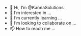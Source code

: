 - 👋 Hi, I’m @KannaSolutions
- 👀 I’m interested in ...
- 🌱 I’m currently learning ...
- 💞️ I’m looking to collaborate on ...
- 📫 How to reach me ...

<!---
KannaSolutions/KannaSolutions is a ✨ special ✨ repository because its `README.md` (this file) appears on your GitHub profile.
You can click the Preview link to take a look at your changes.
--->
